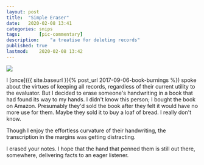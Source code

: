 ```yaml
---
layout: post
title: 	"Simple Eraser"
date:	2020-02-08 13:41
categories:	snips
tags:		[pic-commentary] 
description: 	"a treatise for deleting records"
published: true
lastmod:	2020-02-08 13:42
---
```


<img src="{{ site.url }}/assets/img/cc-lesson6handwriting.jpg" max-width="1000" />

I [once]({{ site.baseurl }}{% post_url 2017-09-06-book-burnings %}) spoke about the virtues of keeping all records, regardless of their current utility to the evaluator. But I decided to erase someone's handwriting in a book that had found its way to my hands. I didn't know this person; I bought the book on Amazon. Presumably they'd sold the book after they felt it would have no more use for them. Maybe they sold it to buy a loaf of bread. I really don't know. 

Though I enjoy the effortless curvature of their handwriting, the transcription in the margins was getting distracting.

I erased your notes. I hope that the hand that penned them is still out there, somewhere, delivering facts to an eager listener.

